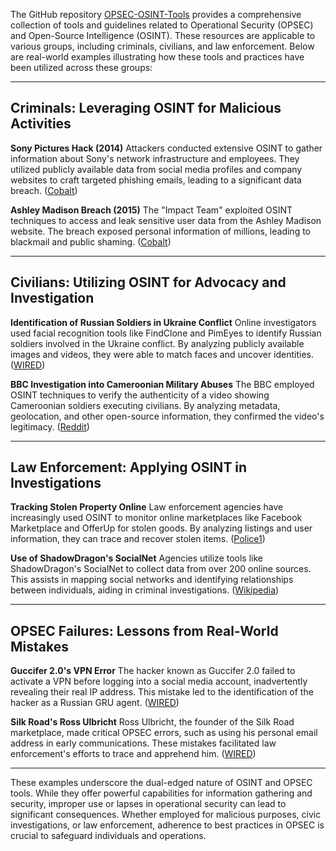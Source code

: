 The GitHub repository [OPSEC-OSINT-Tools](https://github.com/airborne-commando/OPSEC-OSINT-Tools) provides a comprehensive collection of tools and guidelines related to Operational Security (OPSEC) and Open-Source Intelligence (OSINT). These resources are applicable to various groups, including criminals, civilians, and law enforcement. Below are real-world examples illustrating how these tools and practices have been utilized across these groups:

---

## Criminals: Leveraging OSINT for Malicious Activities

**Sony Pictures Hack (2014)**
Attackers conducted extensive OSINT to gather information about Sony's network infrastructure and employees. They utilized publicly available data from social media profiles and company websites to craft targeted phishing emails, leading to a significant data breach. ([Cobalt][1])

**Ashley Madison Breach (2015)**
The "Impact Team" exploited OSINT techniques to access and leak sensitive user data from the Ashley Madison website. The breach exposed personal information of millions, leading to blackmail and public shaming. ([Cobalt][1])

---

## Civilians: Utilizing OSINT for Advocacy and Investigation

**Identification of Russian Soldiers in Ukraine Conflict**
Online investigators used facial recognition tools like FindClone and PimEyes to identify Russian soldiers involved in the Ukraine conflict. By analyzing publicly available images and videos, they were able to match faces and uncover identities. ([WIRED][2])

**BBC Investigation into Cameroonian Military Abuses**
The BBC employed OSINT techniques to verify the authenticity of a video showing Cameroonian soldiers executing civilians. By analyzing metadata, geolocation, and other open-source information, they confirmed the video's legitimacy. ([Reddit][3])

---

## Law Enforcement: Applying OSINT in Investigations

**Tracking Stolen Property Online**
Law enforcement agencies have increasingly used OSINT to monitor online marketplaces like Facebook Marketplace and OfferUp for stolen goods. By analyzing listings and user information, they can trace and recover stolen items. ([Police1][4])

**Use of ShadowDragon's SocialNet**
Agencies utilize tools like ShadowDragon's SocialNet to collect data from over 200 online sources. This assists in mapping social networks and identifying relationships between individuals, aiding in criminal investigations. ([Wikipedia][5])

---

## OPSEC Failures: Lessons from Real-World Mistakes

**Guccifer 2.0's VPN Error**
The hacker known as Guccifer 2.0 failed to activate a VPN before logging into a social media account, inadvertently revealing their real IP address. This mistake led to the identification of the hacker as a Russian GRU agent. ([WIRED][6])

**Silk Road's Ross Ulbricht**
Ross Ulbricht, the founder of the Silk Road marketplace, made critical OPSEC errors, such as using his personal email address in early communications. These mistakes facilitated law enforcement's efforts to trace and apprehend him. ([WIRED][6])

---

These examples underscore the dual-edged nature of OSINT and OPSEC tools. While they offer powerful capabilities for information gathering and security, improper use or lapses in operational security can lead to significant consequences. Whether employed for malicious purposes, civic investigations, or law enforcement, adherence to best practices in OPSEC is crucial to safeguard individuals and operations.

[1]: https://www.cobalt.io/blog/security-breaches-open-source-intelligence-osint-oversights?utm_source=chatgpt.com "Largest Security Breaches Caused by Open Source Intelligence ..."
[2]: https://www.wired.com/story/facial-recognition-identify-russian-soldiers?utm_source=chatgpt.com "Online Sleuths Are Using Face Recognition to ID Russian Soldiers"
[3]: https://www.reddit.com/r/OSINT/comments/14ylf2l/what_are_your_best_examples_of_how_osint_has_been/?utm_source=chatgpt.com "What are your best examples of how OSINT has been used? - Reddit"
[4]: https://www.police1.com/investigations/thinking-like-a-criminal-how-osint-can-take-your-investigations-further?utm_source=chatgpt.com "OSINT tools for investigators to track criminal activity online - Police1"
[5]: https://en.wikipedia.org/wiki/ShadowDragon?utm_source=chatgpt.com "ShadowDragon"
[6]: https://www.wired.com/story/guccifer-elite-hackers-mistakes?utm_source=chatgpt.com "Yes, Even Elite Hackers Make Dumb Mistakes"
